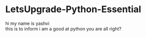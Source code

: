 # LetsUpgrade-Python-Essential
hi 
my name is 
yashvi  
this is to inform i am a good at python 
you are all right?